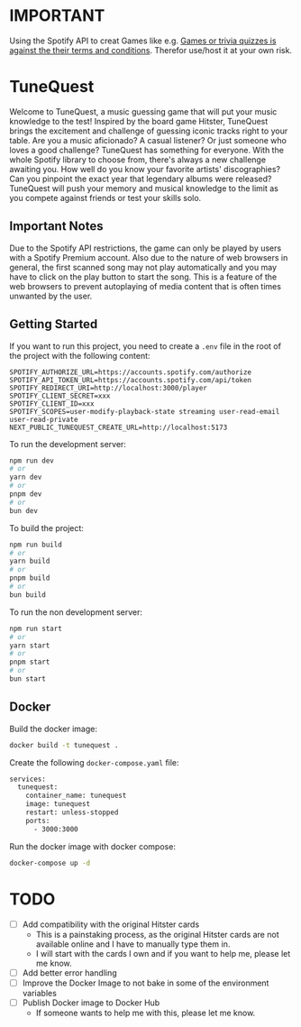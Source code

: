 # IMPORTANT
Using the Spotify API to creat Games like e.g. [Games or trivia quizzes is against the their terms and conditions](https://developer.spotify.com/compliance-tips#disallowed-use-cases). Therefor use/host it at your own risk.

# TuneQuest



Welcome to TuneQuest, a music guessing game that will put your music knowledge to the test! 
Inspired by the board game Hitster, TuneQuest brings the excitement and challenge of guessing iconic tracks right to your table.
Are you a music aficionado? A casual listener? Or just someone who loves a good challenge? TuneQuest has something for everyone. 
With the whole Spotify library to choose from, there's always a new challenge awaiting you.
How well do you know your favorite artists' discographies? 
Can you pinpoint the exact year that legendary albums were released? 
TuneQuest will push your memory and musical knowledge to the limit as you compete against friends or test your skills solo.

## Important Notes

Due to the Spotify API restrictions, the game can only be played by users with a Spotify Premium account.
Also due to the nature of web browsers in general, the first scanned song may not play automatically and you may have to click on the play button to start the song.
This is a feature of the web browsers to prevent autoplaying of media content that is often times unwanted by the user.

## Getting Started

If you want to run this project, you need to create a `.env` file in the root of the project with the following content:

```env
SPOTIFY_AUTHORIZE_URL=https://accounts.spotify.com/authorize
SPOTIFY_API_TOKEN_URL=https://accounts.spotify.com/api/token
SPOTIFY_REDIRECT_URI=http://localhost:3000/player
SPOTIFY_CLIENT_SECRET=xxx
SPOTIFY_CLIENT_ID=xxx
SPOTIFY_SCOPES=user-modify-playback-state streaming user-read-email user-read-private
NEXT_PUBLIC_TUNEQUEST_CREATE_URL=http://localhost:5173
```

To run the development server:

```bash
npm run dev
# or
yarn dev
# or
pnpm dev
# or
bun dev
```

To build the project:

```bash
npm run build
# or
yarn build
# or
pnpm build
# or
bun build
```

To run the non development server:

```bash
npm run start
# or
yarn start
# or
pnpm start
# or
bun start
```

## Docker

Build the docker image:
```bash
docker build -t tunequest .
```

Create the following `docker-compose.yaml` file:
```dockerfile
services:
  tunequest:
    container_name: tunequest
    image: tunequest
    restart: unless-stopped
    ports:
      - 3000:3000
```

Run the docker image with docker compose:
```bash
docker-compose up -d
```

# TODO
- [ ] Add compatibility with the original Hitster cards
  - This is a painstaking process, as the original Hitster cards are not available online and I have to manually type them in.
  - I will start with the cards I own and if you want to help me, please let me know.
- [ ] Add better error handling
- [ ] Improve the Docker Image to not bake in some of the environment variables
- [ ] Publish Docker image to Docker Hub
  - If someone wants to help me with this, please let me know.
